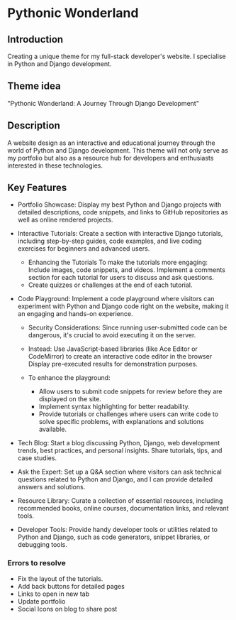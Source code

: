 # Pythonic Wonderland

## Introduction

Creating a unique theme for my full-stack developer's website. I specialise in Python and Django development.

## Theme idea

"Pythonic Wonderland: A Journey Through Django Development"

## Description

A website design as an interactive and educational journey through the world of Python and Django development. This theme will not only serve as my portfolio but also as a resource hub for developers and enthusiasts interested in these technologies.

## Key Features

- Portfolio Showcase: Display my best Python and Django projects with detailed descriptions, code snippets, and links to GitHub repositories as well as online rendered projects.

- Interactive Tutorials: Create a section with interactive Django tutorials, including step-by-step guides, code examples, and live coding exercises for beginners and advanced users.

  - Enhancing the Tutorials
To make the tutorials more engaging:
Include images, code snippets, and videos.
Implement a comments section for each tutorial for users to discuss and ask questions.
  - Create quizzes or challenges at the end of each tutorial.

- Code Playground: Implement a code playground where visitors can experiment with Python and Django code right on the website, making it an engaging and hands-on experience.
  - Security Considerations:
Since running user-submitted code can be dangerous, it's crucial to avoid executing it on the server.
  - Instead:
  Use JavaScript-based libraries (like Ace Editor or CodeMirror) to create an interactive code editor in the browser Display pre-executed results for demonstration purposes.

  - To enhance the playground:
    - Allow users to submit code snippets for review before they are displayed on the site.
    - Implement syntax highlighting for better readability.
    - Provide tutorials or challenges where users can write code to solve specific problems, with explanations and solutions available.

- Tech Blog: Start a blog discussing Python, Django, web development trends, best practices, and personal insights. Share tutorials, tips, and case studies.

- Ask the Expert: Set up a Q&A section where visitors can ask technical questions related to Python and Django, and I can provide detailed answers and solutions.

- Resource Library: Curate a collection of essential resources, including recommended books, online courses, documentation links, and relevant tools.

- Developer Tools: Provide handy developer tools or utilities related to Python and Django, such as code generators, snippet libraries, or debugging tools.

### Errors to resolve

- Fix the layout of the tutorials.
- Add back buttons for detailed pages
- Links to open in new tab
- Update portfolio
- Social Icons on blog to share post
